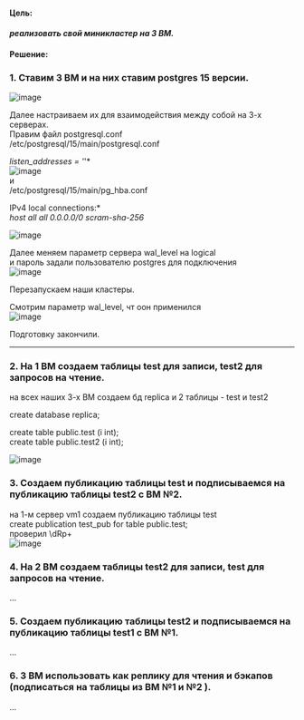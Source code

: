 #### Цель:
#### *реализовать свой миникластер на 3 ВМ.*

#### Решение:  
### 1. Ставим 3 ВМ и на них ставим postgres 15 версии.  
![image](https://github.com/13-rus/Otus/assets/120638894/9d165161-865c-47e8-83de-ff38eddbc923)  
  
Далее настраиваем их для взаимодействия между собой на 3-х серверах.    
Правим файл postgresql.conf  
/etc/postgresql/15/main/postgresql.conf  

*listen_addresses = '*'*  
![image](https://github.com/13-rus/Otus/assets/120638894/c6de91d7-c1e4-4121-bd1f-8e37caca847a)  
и  
/etc/postgresql/15/main/pg_hba.conf 

IPv4 local connections:*  
*host    all             all             0.0.0.0/0           scram-sha-256*   

![image](https://github.com/13-rus/Otus/assets/120638894/d3b948a4-a010-4058-ab40-f7f6816702da)  

Далее меняем параметр сервера  wal_level на logical  
и пароль задали пользователю postgres для подключения  
![image](https://github.com/13-rus/Otus/assets/120638894/34656d26-d85d-43a4-b2e6-fbfc3e42a223)  

Перезапускаем наши кластеры.  

Смотрим параметр wal_level, чт оон применился   
![image](https://github.com/13-rus/Otus/assets/120638894/aecd0b15-2165-40f4-bdc6-1239a560c66f)

Подготовку закончили.
******

### 2. На 1 ВМ создаем таблицы test для записи, test2 для запросов на чтение.  
на всех наших 3-х ВМ создаем бд replica и 2 таблицы - test и test2  

create database replica;  

create table public.test (i int);  
create table public.test2 (i int);  

![image](https://github.com/13-rus/Otus/assets/120638894/39ca2566-d4fc-417f-8c91-cfdbf08b348f)  


### 3. Создаем публикацию таблицы test и подписываемся на публикацию таблицы test2 с ВМ №2.  
на 1-м сервер vm1 создаем публикацию  таблицы  test  
create publication test_pub for table public.test;  
проверил \dRp+  
![image](https://github.com/13-rus/Otus/assets/120638894/9347ad0d-41c4-4493-8375-0b3624760c71)  

### 4. На 2 ВМ создаем таблицы test2 для записи, test для запросов на чтение.
...

### 5. Создаем публикацию таблицы test2 и подписываемся на публикацию таблицы test1 с ВМ №1.
...

### 6. 3 ВМ использовать как реплику для чтения и бэкапов (подписаться на таблицы из ВМ №1 и №2 ).
...
